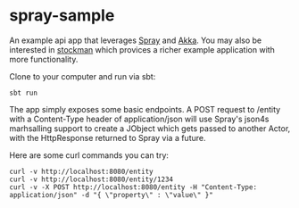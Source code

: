 # spray-sample #

An example api app that leverages [Spray](spray.io) and [Akka](akka.io). You may also be interested
in [stockman](https://github.com/mhamrah/stockman) which provices a richer example application with more functionality.

Clone to your computer and run via sbt:

```
sbt run
```

The app simply exposes some basic endpoints.  A POST request to /entity with a Content-Type header of application/json will use Spray's json4s marhsalling support to create a JObject which gets passed to another Actor, with the HttpResponse returned to Spray via a future.

Here are some curl commands you can try:

```
curl -v http://localhost:8080/entity
curl -v http://localhost:8080/entity/1234
curl -v -X POST http://localhost:8080/entity -H "Content-Type: application/json" -d "{ \"property\" : \"value\" }"
```
